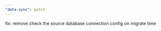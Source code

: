 ```yaml
---
"data-sync": patch
---
```


fix: remove check the source database connection config on migrate time
